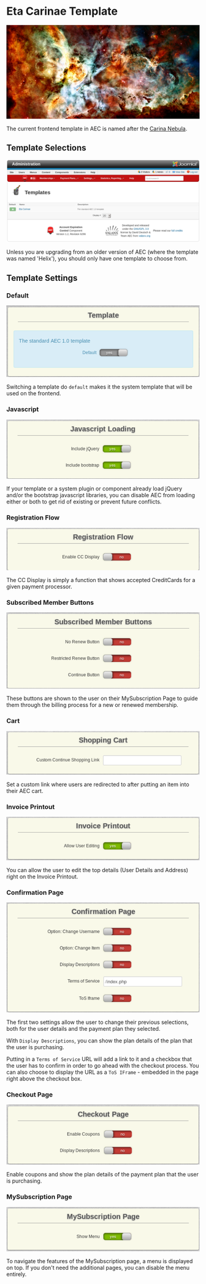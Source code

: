 # Eta Carinae Template

![Eta Carinae](../../../assets/img/carina-nebula-colorful.jpg)

The current frontend template in AEC is named after the [Carina Nebula](https://en.wikipedia.org/wiki/Carina_Nebula).

## Template Selections

![Template Selection](../../img/template-selection.png)

Unless you are upgrading from an older version of AEC (where the template was named 'Helix'), you should only have one template to choose from.

## Template Settings

### Default

![Template Settings - Default](../../img/template-settings-default.png)

Switching a template do `default` makes it the system template that will be used on the frontend.

### Javascript

![Template Settings - Javascript](../../img/template-settings-javascript.png)

If your template or a system plugin or component already load jQuery and/or the bootstrap javascript libraries, you can disable AEC from loading either or both to get rid of existing or prevent future conflicts.

### Registration Flow

![Template Settings - Registration Flow](../../img/template-settings-registration-flow.png)

The CC Display is simply a function that shows accepted CreditCards for a given payment processor.

### Subscribed Member Buttons

![Template Settings - Buttons](../../img/template-settings-buttons.png)

These buttons are shown to the user on their MySubscription Page to guide them through the billing process for a new or renewed membership.

### Cart

![Template Settings - Cart](../../img/template-settings-cart.png)

Set a custom link where users are redirected to after putting an item into their AEC cart.

### Invoice Printout

![Template Settings - Invoice](../../img/template-settings-invoice.png)

You can allow the user to edit the top details (User Details and Address) right on the Invoice Printout.

### Confirmation Page

![Template Settings - Confirmation](../../img/template-settings-confirmation.png)

The first two settings allow the user to change their previous selections, both for the user details and the payment plan they selected.

With `Display Descriptions`, you can show the plan details of the plan that the user is purchasing.

Putting in a `Terms of Service` URL will add a link to it and a checkbox that the user has to confirm in order to go ahead with the checkout process. You can also choose to display the URL as a `ToS IFrame` - embedded in the page right above the checkout box.

### Checkout Page

![Template Settings - Checkout](../../img/template-settings-checkout.png)

Enable coupons and show the plan details of the payment plan that the user is purchasing.

### MySubscription Page

![Template Settings - MySubscription](../../img/template-settings-my-subscription.png)

To navigate the features of the MySubscription page, a menu is displayed on top. If you don't need the additional pages, you can disable the menu entirely.
